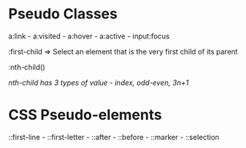 # Pseudo Classes

a:link - a:visited - a:hover - a:active - input:focus

:first-child => Select an element that is the very first child of its parent

:nth-child()

*nth-child has 3 types of value - index, odd-even, 3n+1*


# CSS Pseudo-elements

::first-line - ::first-letter - ::after - ::before - ::marker - ::selection